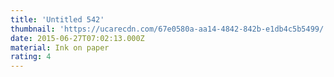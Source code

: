 ```yaml
---
title: 'Untitled 542'
thumbnail: 'https://ucarecdn.com/67e0580a-aa14-4842-842b-e1db4c5b5499/'
date: 2015-06-27T07:02:13.000Z
material: Ink on paper
rating: 4
---
```

